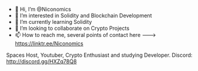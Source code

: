 - 👋 Hi, I’m @Niconomics
- 👀 I’m interested in Solidity and Blockchain Development
- 🌱 I’m currently learning Solidity
- 💞️ I’m looking to collaborate on Crypto Projects
- 📫 How to reach me, several points of contact here ---> https://linktr.ee/Niconomics

Spaces Host, Youtuber, Crypto Enthusiast and studying Developer. Discord: http://discord.gg/HXZq78Q8

<!---
Niconomics/Niconomics is a ✨ special ✨ repository because its `README.md` (this file) appears on your GitHub profile.
You can click the Preview link to take a look at your changes.
--->
